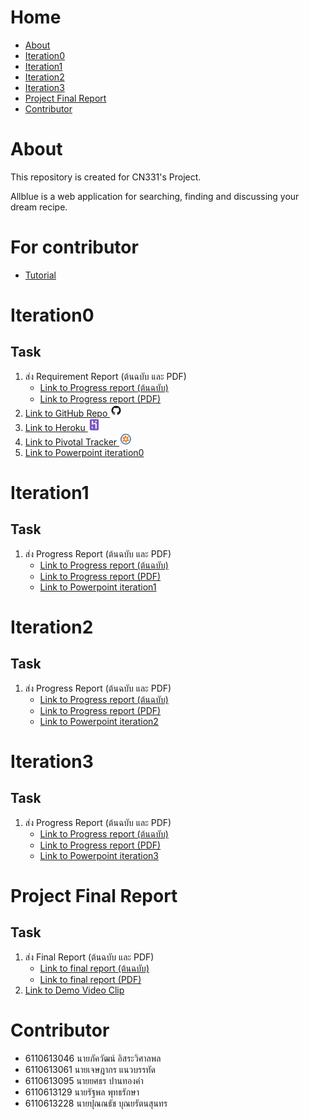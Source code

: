 # Home

- [About](#About)
- [Iteration0](#Iteration0)
- [Iteration1](#Iteration1)
- [Iteration2](#Iteration2)
- [Iteration3](#Iteration3)
- [Project Final Report](#Project-Final-Report)
- [Contributor](#Contributor)

# About

This repository is created for CN331's Project.

Allblue is a web application for searching, finding and discussing your dream recipe.

# For contributor
- [Tutorial](tutorial)

# Iteration0

## Task

1. ส่ง Requirement Report (ต้นฉบับ และ PDF)
    - [Link to Progress report (ต้นฉบับ)](https://drive.google.com/file/d/1LDtTcWtCSNe6gfXW07oP4H6KKtHhqNeO/view?usp=sharing)
    - [Link to Progress report (PDF)](https://drive.google.com/file/d/12PF-jwteLt-R31gZaUnBUtdz4pBHLYoR/view?usp=sharing)
2. [Link to GitHub Repo <img src="static/logo/github.png" height="20px">](https://github.com/6110613228/cn331-Project-Allblue)
3. [Link to Heroku <img src="static/logo/heroku.png" height="20px">](https://allblue-cn331.herokuapp.com)
4. [Link to Pivotal Tracker <img src="static/logo/pivotaltracker.png" height="20px">](https://www.pivotaltracker.com/n/projects/2469972)
5. [Link to Powerpoint iteration0](https://drive.google.com/file/d/1ddcPHY-05rYNlvr-QXNDois4Ry2YFs39/view?usp=sharing)

# Iteration1

## Task
1. ส่ง Progress Report (ต้นฉบับ และ PDF)
    - [Link to Progress report (ต้นฉบับ)](https://drive.google.com/file/d/1TGeUkZPV3jSbWWZuxpu66oWxjzFcGwYF/view?usp=sharing)
    - [Link to Progress report (PDF)](https://drive.google.com/file/d/1SbDRpQRRB24FGDb-1hfh_Tg8hqm6iSpU/view?usp=sharing)
    - [Link to Powerpoint iteration1](https://drive.google.com/file/d/1lxAUGT67Q4Erfz15mJ9dW-JxyH9C57u9/view?usp=sharing)

# Iteration2

## Task

1. ส่ง Progress Report (ต้นฉบับ และ PDF)
    - [Link to Progress report (ต้นฉบับ)](https://drive.google.com/file/d/1gaF6BaN91HuOEBTWt94ywbUKofV6C3vb/view?usp=sharing)
    - [Link to Progress report (PDF)](https://drive.google.com/file/d/1aXq4SoJpTdPhGX6UZtc73h-zOqTdpXP9/view?usp=sharing)
    - [Link to Powerpoint iteration2](https://drive.google.com/file/d/1lfluWLFucrxkRFwXCn0MAgaKsbBAmJgT/view?usp=sharing)

# Iteration3

## Task

1. ส่ง Progress Report (ต้นฉบับ และ PDF)
    - [Link to Progress report (ต้นฉบับ)](https://drive.google.com/file/d/1OijbVWF3Ujkonj_ulhwoUJVkEIllPU0I/view?usp=sharing)
    - [Link to Progress report (PDF)](https://drive.google.com/file/d/1V3Pa5vdOmY4fVVWNec1y27SpXDAlmD3w/view?usp=sharing)
    - [Link to Powerpoint iteration3]()

# Project Final Report

## Task

1. ส่ง Final Report (ต้นฉบับ และ PDF)
    - [Link to final report (ต้นฉบับ)](https://drive.google.com/file/d/1Kh2vQgkVCuJzV2H64Tp-WHwbqMOqhB-k/view?usp=sharing)
    - [Link to final report (PDF)](https://drive.google.com/file/d/1Kh2vQgkVCuJzV2H64Tp-WHwbqMOqhB-k/view?usp=sharing)
2. [Link to Demo Video Clip](https://www.youtube.com/watch?v=FbSZzLmJVpc&feature=youtu.be)

# Contributor
- 6110613046 นายภัควัฒน์ อิสระวิศาลพล
- 6110613061 นายเจษฎากร แนวบรรทัด
- 6110613095 นายยศธร ปานทองคำ
- 6110613129 นายรัฐพล พุทธรักษา
- 6110613228 นายปุณณธัช บุณยรัตนสุนทร

